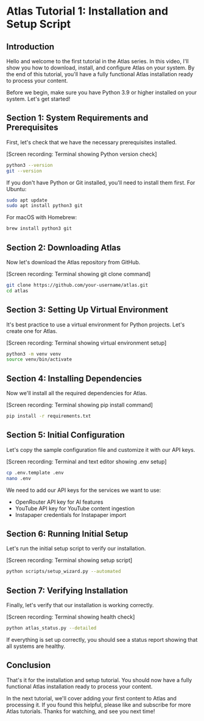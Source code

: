 # Atlas Tutorial 1: Installation and Setup Script

## Introduction
Hello and welcome to the first tutorial in the Atlas series. In this video, I'll show you how to download, install, and configure Atlas on your system. By the end of this tutorial, you'll have a fully functional Atlas installation ready to process your content.

Before we begin, make sure you have Python 3.9 or higher installed on your system. Let's get started!

## Section 1: System Requirements and Prerequisites
First, let's check that we have the necessary prerequisites installed.

[Screen recording: Terminal showing Python version check]
```bash
python3 --version
git --version
```

If you don't have Python or Git installed, you'll need to install them first. For Ubuntu:
```bash
sudo apt update
sudo apt install python3 git
```

For macOS with Homebrew:
```bash
brew install python3 git
```

## Section 2: Downloading Atlas
Now let's download the Atlas repository from GitHub.

[Screen recording: Terminal showing git clone command]
```bash
git clone https://github.com/your-username/atlas.git
cd atlas
```

## Section 3: Setting Up Virtual Environment
It's best practice to use a virtual environment for Python projects. Let's create one for Atlas.

[Screen recording: Terminal showing virtual environment setup]
```bash
python3 -m venv venv
source venv/bin/activate
```

## Section 4: Installing Dependencies
Now we'll install all the required dependencies for Atlas.

[Screen recording: Terminal showing pip install command]
```bash
pip install -r requirements.txt
```

## Section 5: Initial Configuration
Let's copy the sample configuration file and customize it with our API keys.

[Screen recording: Terminal and text editor showing .env setup]
```bash
cp .env.template .env
nano .env
```

We need to add our API keys for the services we want to use:
- OpenRouter API key for AI features
- YouTube API key for YouTube content ingestion
- Instapaper credentials for Instapaper import

## Section 6: Running Initial Setup
Let's run the initial setup script to verify our installation.

[Screen recording: Terminal showing setup script]
```bash
python scripts/setup_wizard.py --automated
```

## Section 7: Verifying Installation
Finally, let's verify that our installation is working correctly.

[Screen recording: Terminal showing health check]
```bash
python atlas_status.py --detailed
```

If everything is set up correctly, you should see a status report showing that all systems are healthy.

## Conclusion
That's it for the installation and setup tutorial. You should now have a fully functional Atlas installation ready to process your content.

In the next tutorial, we'll cover adding your first content to Atlas and processing it. If you found this helpful, please like and subscribe for more Atlas tutorials. Thanks for watching, and see you next time!